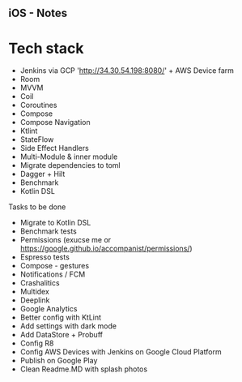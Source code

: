 ## iOS - Notes

# Tech stack
* Jenkins via GCP  'http://34.30.54.198:8080/' + AWS Device farm
* Room
* MVVM
* Coil
* Coroutines
* Compose
* Compose Navigation
* Ktlint
* StateFlow 
* Side Effect Handlers
* Multi-Module & inner module
* Migrate dependencies to toml
* Dagger + Hilt
* Benchmark
* Kotlin DSL 


Tasks to be done
* Migrate to Kotlin DSL
* Benchmark tests
* Permissions (exucse me or https://google.github.io/accompanist/permissions/)
* Espresso tests
* Compose - gestures
* Notifications  / FCM
* Crashalitics
* Multidex
* Deeplink
* Google Analytics
* Better config with KtLint 
* Add settings with dark mode 
* Add DataStore + Probuff
* Config R8
* Config AWS Devices with Jenkins on Google Cloud Platform
* Publish on Google Play
* Clean Readme.MD with splash photos
